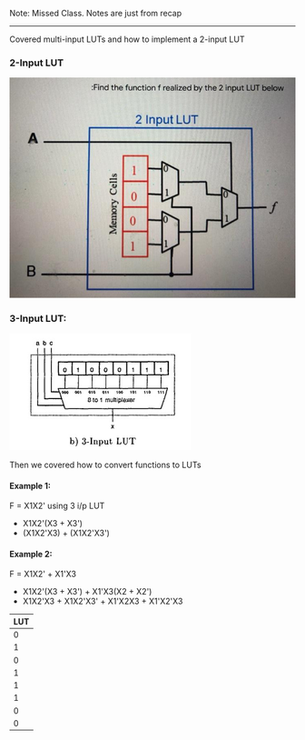 Note: Missed Class. Notes are just from recap

---

Covered multi-input LUTs and how to implement a 2-input LUT


### 2-Input LUT
![](Images/Class16_1.png)

### 3-Input LUT:
![](Images/Class16_2.png)

Then we covered how to convert functions to LUTs

#### Example 1:
F = X1X2' using 3 i/p LUT
- X1X2'(X3 + X3')
- (X1X2'X3) + (X1X2'X3')

#### Example 2:
F = X1X2' + X1'X3
- X1X2'(X3 + X3') + X1'X3(X2 + X2')
- X1X2'X3 + X1X2'X3' + X1'X2X3 + X1'X2'X3

| LUT |
| --- |
| 0   |
| 1   |
| 0   |
| 1   |
| 1   |
| 1   |
| 0   |
| 0   |
